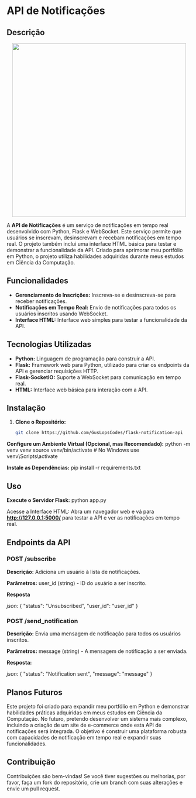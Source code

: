 # API de Notificações

## Descrição

<p align="center">
  <img src="https://images.pexels.com/photos/27451157/pexels-photo-27451157.png?auto=compress&cs=tinysrgb&w=1260&h=750&dpr=1" width="475" />
</p>

A **API de Notificações** é um serviço de notificações em tempo real desenvolvido com Python, Flask e WebSocket. Este serviço permite que usuários se inscrevam, desinscrevam e recebam notificações em tempo real. O projeto também inclui uma interface HTML básica para testar e demonstrar a funcionalidade da API. Criado para aprimorar meu portfólio em Python, o projeto utiliza habilidades adquiridas durante meus estudos em Ciência da Computação.

## Funcionalidades

- **Gerenciamento de Inscrições:** Inscreva-se e desinscreva-se para receber notificações.
- **Notificações em Tempo Real:** Envio de notificações para todos os usuários inscritos usando WebSocket.
- **Interface HTML:** Interface web simples para testar a funcionalidade da API.

## Tecnologias Utilizadas

- **Python:** Linguagem de programação para construir a API.
- **Flask:** Framework web para Python, utilizado para criar os endpoints da API e gerenciar requisições HTTP.
- **Flask-SocketIO:** Suporte a WebSocket para comunicação em tempo real.
- **HTML:** Interface web básica para interação com a API.

## Instalação

1. **Clone o Repositório:**
   ```sh
   git clone https://github.com/GusLopsCodes/flask-notification-api

**Configure um Ambiente Virtual (Opcional, mas Recomendado):**
python -m venv venv
source venv/bin/activate  # No Windows use venv\Scripts\activate

**Instale as Dependências:** pip install -r requirements.txt

## Uso
**Execute o Servidor Flask:**
python app.py

Acesse a Interface HTML:
Abra um navegador web e vá para **http://127.0.0.1:5000/** para testar a API e ver as notificações em tempo real.

## Endpoints da API
### POST /subscribe

**Descrição:** Adiciona um usuário à lista de notificações.

**Parâmetros:** user_id (string) - ID do usuário a ser inscrito.

**Resposta**

*json:*
{ "status": "Unsubscribed", "user_id": "user_id" }

### POST /send_notification

**Descrição:** Envia uma mensagem de notificação para todos os usuários inscritos.

**Parâmetros:** message (string) - A mensagem de notificação a ser enviada.

**Resposta:**

*json:*
{ "status": "Notification sent", "message": "message" }

## Planos Futuros
Este projeto foi criado para expandir meu portfólio em Python e demonstrar habilidades práticas adquiridas em meus estudos em Ciência da Computação. No futuro, pretendo desenvolver um sistema mais complexo, incluindo a criação de um site de e-commerce onde esta API de notificações será integrada. O objetivo é construir uma plataforma robusta com capacidades de notificação em tempo real e expandir suas funcionalidades.

## Contribuição
Contribuições são bem-vindas! Se você tiver sugestões ou melhorias, por favor, faça um fork do repositório, crie um branch com suas alterações e envie um pull request.
